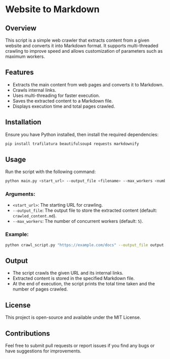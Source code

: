 # Website to Markdown

## Overview
This script is a simple web crawler that extracts content from a given website and converts it into Markdown format. It supports multi-threaded crawling to improve speed and allows customization of parameters such as maximum workers.

## Features
- Extracts the main content from web pages and converts it to Markdown.
- Crawls internal links.
- Uses multi-threading for faster execution.
- Saves the extracted content to a Markdown file.
- Displays execution time and total pages crawled.

## Installation
Ensure you have Python installed, then install the required dependencies:

```bash
pip install trafilatura beautifulsoup4 requests markdownify
```

## Usage
Run the script with the following command:

```bash
python main.py <start_url> --output_file <filename> --max_workers <number>
```

### Arguments:
- `<start_url>`: The starting URL for crawling.
- `--output_file`: The output file to store the extracted content (default: `crawled_content.md`).
- `--max_workers`: The number of concurrent workers (default: `5`).

### Example:
```bash
python crawl_script.py "https://example.com/docs" --output_file output.md --max_workers 10
```

## Output
- The script crawls the given URL and its internal links.
- Extracted content is stored in the specified Markdown file.
- At the end of execution, the script prints the total time taken and the number of pages crawled.

## License
This project is open-source and available under the MIT License.

## Contributions
Feel free to submit pull requests or report issues if you find any bugs or have suggestions for improvements.

